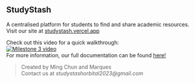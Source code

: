 ## StudyStash

A centralised platform for students to find and share academic resources.\
 Visit our site at [studystash.vercel.app](https://studystash.vercel.app/)

Check out this video for a quick walkthrough:\
[![Milestone 3 video](http://img.youtube.com/vi/Rdhrr8w43kI/0.jpg)](https://youtu.be/Rdhrr8w43kI)\
For more information, our full documentation can be found [here!](https://docs.google.com/document/d/17Ot3EM-E0C73VrvJsom83tdfLvhBgyu7EOQvEUHICR8/edit?usp=sharing)

> Created by Ming Chun and Marques\
> Contact us at _studystashorbital2023@gmail.com_
